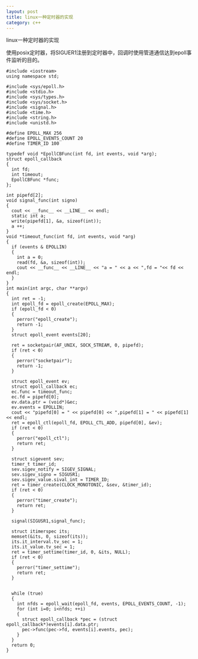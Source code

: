 ```yaml
---
layout: post
title: linux一种定时器的实现
category: c++
---
```


linux一种定时器的实现

<!-- more -->

使用posix定时器，将SIGUER1注册到定时器中，回调时使用管道通信达到epoll事件监听的目的。

	#include <iostream>
	using namespace std;

	#include <sys/epoll.h>
	#include <stdio.h>
	#include <sys/types.h>
	#include <sys/socket.h>
	#include <signal.h>
	#include <time.h>
	#include <string.h>
	#include <unistd.h>
	
	#define EPOLL_MAX 256
	#define EPOLL_EVENTS_COUNT 20
	#define TIMER_ID 100
	
	typedef void *EpollCBFunc(int fd, int events, void *arg);
	struct epoll_callback
	{
	  int fd;
	  int timeout;
	  EpollCBFunc *func;
	};
	
	int pipefd[2];
	void signal_func(int signo)
	{
	  cout << __func__ << __LINE__ << endl;
	  static int a;
	  write(pipefd[1], &a, sizeof(int));
	  a ++;
	}
	void *timeout_func(int fd, int events, void *arg)
	{
	  if (events & EPOLLIN)
	  {
	    int a = 0;
	    read(fd, &a, sizeof(int));
	    cout << __func__ << __LINE__ << "a = " << a << ",fd = "<< fd << endl;
	  }
	}
	int main(int argc, char **argv)
	{
	  int ret = -1;
	  int epoll_fd = epoll_create(EPOLL_MAX);
	  if (epoll_fd < 0)
	  {
	    perror("epoll_create");
	    return -1;
	  }
	  struct epoll_event events[20];
	
	  ret = socketpair(AF_UNIX, SOCK_STREAM, 0, pipefd);
	  if (ret < 0)
	  {
	    perror("socketpair");
	    return -1;
	  }
	
	  struct epoll_event ev;
	  struct epoll_callback ec;
	  ec.func = timeout_func;
	  ec.fd = pipefd[0];
	  ev.data.ptr = (void*)&ec;
	  ev.events = EPOLLIN;
	  cout << "pipefd[0] = " << pipefd[0] << ",pipefd[1] = " << pipefd[1]  << endl;
	  ret = epoll_ctl(epoll_fd, EPOLL_CTL_ADD, pipefd[0], &ev);
	  if (ret < 0)
	  {
	    perror("epoll_ctl");
	    return ret;
	  }
	
	  struct sigevent sev;
	  timer_t timer_id;
	  sev.sigev_notify = SIGEV_SIGNAL;
	  sev.sigev_signo = SIGUSR1;
	  sev.sigev_value.sival_int = TIMER_ID;
	  ret = timer_create(CLOCK_MONOTONIC, &sev, &timer_id);
	  if (ret < 0)
	  {
	    perror("timer_create");
	    return ret;
	  }
	
	  signal(SIGUSR1,signal_func);
	
	  struct itimerspec its;
	  memset(&its, 0, sizeof(its));
	  its.it_interval.tv_sec = 1;
	  its.it_value.tv_sec = 1;
	  ret = timer_settime(timer_id, 0, &its, NULL);
	  if (ret < 0)
	  {
	    perror("timer_settime");
	    return ret;
	  }
	
	
	  while (true)
	  {
	    int nfds = epoll_wait(epoll_fd, events, EPOLL_EVENTS_COUNT, -1);
	    for (int i=0; i<nfds; ++i)
	    {
	      struct epoll_callback *pec = (struct epoll_callback*)events[i].data.ptr;
	      pec->func(pec->fd, events[i].events, pec);
	    }
	  }
	  return 0;
	}

